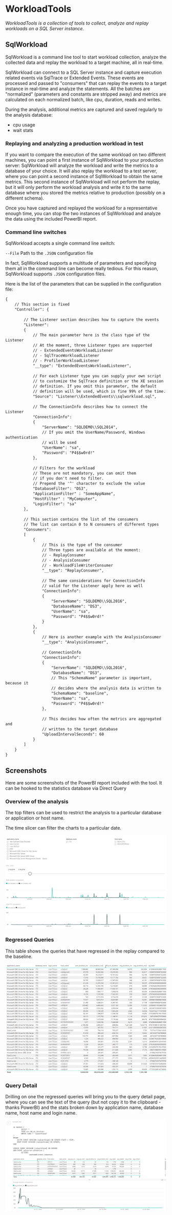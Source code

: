 # WorkloadTools

*WorkloadTools is a collection of tools to collect, analyze and replay workloads on a SQL Server instance.*

## SqlWorkload

SqlWorkload is a command line tool to start workload collection, analyze the collected data and replay the workload to a target machine, all in real-time.

SqlWorkload can connect to a SQL Server instance and capture execution related events via SqlTrace or Extended Events. These events are processed and passed to "consumers" that can replay the events to a target instance in real-time and analyze the statements. 
All the batches are "normalized" (parameters and constants are stripped away) and metrics are calculated on each normalized batch, like cpu, duration, reads and writes.

During the analysis, additional metrics are captured and saved regularly to the analysis database:

- cpu usage
- wait stats

### Replaying and analyzing a production workload in test

If you want to compare the execution of the same workload on two different machines, you can point a first instance of SqlWorkload to your production server: SqlWorkload will analyze the workload and write the metrics to a database of your choice.
It will also replay the workload to a test server, where you can point a second instance of SqlWorkload to obtain the same metrics. This second instance of SqlWorkload will not perform the replay, but it will only perform the workload analysis and write it to the same database where you stored the metrics relative to production (possibly on a different schema).

Once you have captured and replayed the workload for a representative enough time, you can stop the two instances of SqlWorkload and analyze the data using the included PowerBI report.

### Command line switches

SqlWorkload accepts a single command line switch:

`--File` Path to the `.JSON` configuration file

In fact, SqlWorkload supports a multitude of parameters and specifying them all in the command line can become really tedious. For this reason, SqlWorkload supports `.JSON` configuration files.

Here is the list of the parameters that can be supplied in the configuration file:

```TEXT
{
    // This section is fixed
    "Controller": {

        // The Listener section describes how to capture the events
        "Listener":
        {
            // The main parameter here is the class type of the Listener
            // At the moment, three Listener types are supported
            // - ExtendedEventsWorkloadListener
            // - SqlTraceWorkloadListener
            // - ProfilerWorkloadListener
            "__type": "ExtendedEventsWorkloadListener",

            // For each Listener type you can supply your own script
            // to customize the SqlTrace definition or the XE session
            // definition. If you omit this parameter, the default
            // definition will be used, which is fine 99% of the time.
            "Source": "Listener\\ExtendedEvents\\sqlworkload.sql",

            // The ConnectionInfo describes how to connect the Listener
            "ConnectionInfo":
            {
                "ServerName": "SQLDEMO\\SQL2014",
                // If you omit the UserName/Password, Windows authentication
                // will be used
                "UserName": "sa",
                "Password": "P4$$w0rd!"
            },

            // Filters for the workload
            // These are not mandatory, you can omit them
            // if you don't need to filter.
            // Prepend the '^' character to exclude the value
            "DatabaseFilter": "DS3",
            "ApplicationFilter" : "SomeAppName",
            "HostFilter" : "MyComputer",
            "LoginFilter": "sa"
        },

        // This section contains the list of the consumers
        // The list can contain 0 to N consumers of different types
        "Consumers":
        [
            {
                // This is the type of the consumer
                // Three types are available at the moment:
                // - ReplayConsumer
                // - AnalysisConsumer
                // - WorkloadFileWriterConsumer
                "__type": "ReplayConsumer",

                // The same considerations for ConnectionInfo
                // valid for the Listener apply here as well
                "ConnectionInfo":
                {
                    "ServerName": "SQLDEMO\\SQL2016",
                    "DatabaseName": "DS3",
                    "UserName": "sa",
                    "Password": "P4$$w0rd!"
                }
            },
            {
                // Here is another example with the AnalysisConsumer
                "__type": "AnalysisConsumer",

                // ConnectionInfo
                "ConnectionInfo": 
                {
                    "ServerName": "SQLDEMO\\SQL2016",
                    "DatabaseName": "DS3",
                    // This "SchemaName" parameter is important, because it 
                    // decides where the analysis data is written to
                    "SchemaName": "baseline",
                    "UserName": "sa",
                    "Password": "P4$$w0rd!"
                },

                // This decides how often the metrics are aggregated and 
                // written to the target database
                "UploadIntervalSeconds": 60
            }
        ]
    }
}
```

## Screenshots

Here are some screenshots of the PowerBI report included with the tool. It can be hooked to the statistics database via Direct Query

### Overview of the analysis

The top filters can be used to restrict the analysis to a particular database  or application or host name.

The time slicer can filter the charts to a particular date.

![SqlWorkload analysis Overview](./Images/SqlWorkloadOverview.png "Overview")

### Regressed Queries

This table shows the queries that have regressed in the replay compared to the baseline.

![SqlWorkload regressed queries](./Images/SqlWorkloadRegresses.png "RegressedQueries")

### Query Detail

Drilling on one the regressed queries will bring you to the query detail page, where you can see the text of the query (but not copy it to the clipboard - thanks PowerBI) and the stats broken down by application name, database name, host name and login name.

![SqlWorkload query detail](./Images/SqlWorkloadDetail.png "Detail")
